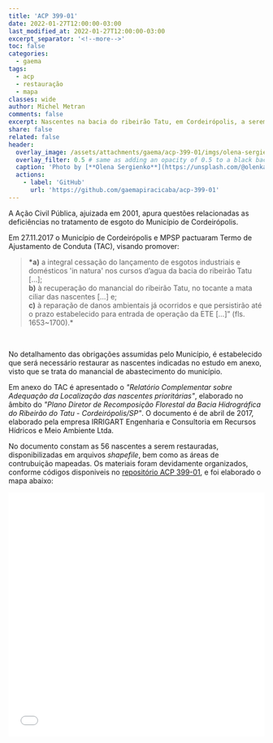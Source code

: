 ```yaml
---
title: 'ACP 399-01'
date: 2022-01-27T12:00:00-03:00
last_modified_at: 2022-01-27T12:00:00-03:00
excerpt_separator: '<!--more-->'
toc: false
categories:
  - gaema
tags:
  - acp
  - restauração
  - mapa
classes: wide
author: Michel Metran
comments: false
excerpt: Nascentes na bacia do ribeirão Tatu, em Cordeirópolis, a serem restauradas
share: false
related: false
header:
  overlay_image: /assets/attachments/gaema/acp-399-01/imgs/olena-sergienko.jpg
  overlay_filter: 0.5 # same as adding an opacity of 0.5 to a black background
  caption: 'Photo by [**Olena Sergienko**](https://unsplash.com/@olenkasergienko?utm_source=unsplash&utm_medium=referral&utm_content=creditCopyText) on [Unsplash](https://unsplash.com)'
  actions:
    - label: 'GitHub'
      url: 'https://github.com/gaemapiracicaba/acp-399-01'
---
```


A Ação Civil Pública, ajuizada em 2001, apura questões relacionadas as deficiências no tratamento de esgoto do Município de Cordeirópolis.

Em 27.11.2017 o Município de Cordeirópolis e MPSP pactuaram Termo de Ajustamento de Conduta (TAC), visando promover:

> **\*a)** a integral cessação do lançamento de esgotos industriais e domésticos 'in natura' nos cursos d’agua da bacia do ribeirão Tatu [...];<br>
> **b)** à recuperação do manancial do ribeirão Tatu, no tocante a mata ciliar das nascentes [...] e;<br>
> **c)** à reparação de danos ambientais já ocorridos e que persistirão até o prazo estabelecido para entrada de operação da ETE [...]” (fls. 1653~1700).\*

<br>

No detalhamento das obrigações assumidas pelo Município, é estabelecido que será necessário restaurar as nascentes indicadas no estudo em anexo, visto que se trata do manancial de abastecimento do município.

Em anexo do TAC é apresentado o _"Relatório Complementar sobre Adequação da Localização das nascentes
prioritárias"_, elaborado no âmbito do _"Plano Diretor de Recomposição Florestal da Bacia Hidrográfica do Ribeirão do Tatu - Cordeirópolis/SP"_.
O documento é de abril de 2017, elaborado pela empresa IRRIGART Engenharia e Consultoria em Recursos Hídricos e Meio Ambiente Ltda.

No documento constam as 56 nascentes a serem restauradas, disponibilizadas em arquivos _shapefile_, bem como as áreas de contrubuição mapeadas.
Os materiais foram devidamente organizados, conforme códigos disponiveis no [repositório ACP 399-01](https://github.com/gaemapiracicaba/acp-399-01), e foi elaborado o mapa abaixo:

<iframe src="/assets/attachments/gaema/acp-399-01/data/acp-399-01_map.html" width="100%" height="480"  frameborder="0" allowfullscreen></iframe>
